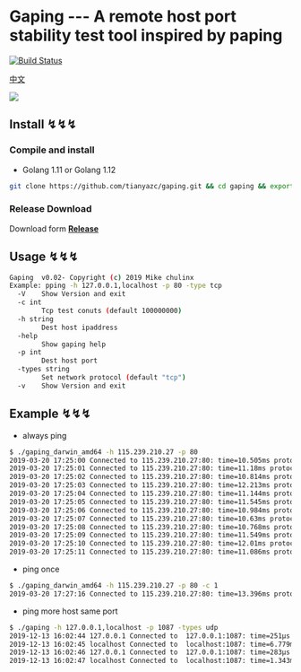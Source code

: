 # Gaping ---  A remote host port stability test tool inspired by paping

[![Build Status](https://travis-ci.org/tianyazc/gaping.svg?branch=master)](https://github.com/tianyazc/gaping)

[中文](https://github.com/tianyazc/gaping/blob/master/README-CN.md)

![](https://raw.githubusercontent.com/chulinx/imgs/master/2019-12-13-16.19.19.gif)


## Install ↯↯↯
### Compile and install
  - Golang 1.11 or Golang 1.12
```bash
git clone https://github.com/tianyazc/gaping.git && cd gaping && export GO111MODULE=on go build
```

### Release Download
Download form [**Release**](https://github.com/tianyazc/gaping/releases/tag/0.1)

## Usage ↯↯↯

```bash
Gaping  v0.02- Copyright (c) 2019 Mike chulinx
Example: pping -h 127.0.0.1,localhost -p 80 -type tcp
  -V	Show Version and exit
  -c int
    	Tcp test conuts (default 100000000)
  -h string
    	Dest host ipaddress
  -help
    	Show gaping help
  -p int
    	Dest host port
  -types string
    	Set network protocol (default "tcp")
  -v	Show Version and exit
```

## Example ↯↯↯

- always ping

```bash
$ ./gaping_darwin_amd64 -h 115.239.210.27 -p 80
2019-03-20 17:25:00 Connected to 115.239.210.27:80: time=10.505ms protocol=TCP port=80
2019-03-20 17:25:01 Connected to 115.239.210.27:80: time=11.18ms protocol=TCP port=80
2019-03-20 17:25:02 Connected to 115.239.210.27:80: time=10.814ms protocol=TCP port=80
2019-03-20 17:25:03 Connected to 115.239.210.27:80: time=12.213ms protocol=TCP port=80
2019-03-20 17:25:04 Connected to 115.239.210.27:80: time=11.144ms protocol=TCP port=80
2019-03-20 17:25:05 Connected to 115.239.210.27:80: time=11.545ms protocol=TCP port=80
2019-03-20 17:25:06 Connected to 115.239.210.27:80: time=10.984ms protocol=TCP port=80
2019-03-20 17:25:07 Connected to 115.239.210.27:80: time=10.63ms protocol=TCP port=80
2019-03-20 17:25:08 Connected to 115.239.210.27:80: time=10.768ms protocol=TCP port=80
2019-03-20 17:25:09 Connected to 115.239.210.27:80: time=11.549ms protocol=TCP port=80
2019-03-20 17:25:10 Connected to 115.239.210.27:80: time=12.01ms protocol=TCP port=80
2019-03-20 17:25:11 Connected to 115.239.210.27:80: time=11.086ms protocol=TCP port=80
```
- ping once
```bash
$ ./gaping_darwin_amd64 -h 115.239.210.27 -p 80 -c 1
2019-03-20 17:27:16 Connected to 115.239.210.27:80: time=13.396ms protocol=TCP port=80
```
- ping more host same port
```bash
$ ./gaping -h 127.0.0.1,localhost -p 1087 -types udp
2019-12-13 16:02:44 127.0.0.1 Connected to  127.0.0.1:1087: time=251µs protocol=udp port=1087
2019-12-13 16:02:45 localhost Connected to  localhost:1087: time=6.779ms protocol=udp port=1087
2019-12-13 16:02:46 127.0.0.1 Connected to  127.0.0.1:1087: time=283µs protocol=udp port=1087
2019-12-13 16:02:47 localhost Connected to  localhost:1087: time=1.343ms protocol=udp port=1087
```